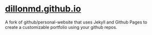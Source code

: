 # <a href="https://dillonmd.github.io">dillonmd.github.io</a>

A fork of github/personal-website that uses Jekyll and Github Pages to create a customizable portfolio using your github repos.

